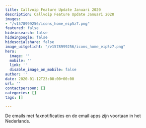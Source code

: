 ```yaml
---
title: Callvoip Feature Update Januari 2020
description: Callvoip Feature Update Januari 2020
images:
- "/v1578999256/icons_home_eip5z7.png"
featured: false
hideinsearch: false
hideingoogle: false
hidesocialshare: false
image_uitgelicht: "/v1578999256/icons_home_eip5z7.png"
hero:
  image: ''
  mobile: ''
  link: ''
  disable_image_on_mobile: false
author: ''
date: 2020-01-12T23:00:00+00:00
url: ''
contactpersoon: []
categories: []
tags: []

---
```

De emails met faxnotificaties en de email apps zijn voortaan in het Nederlands.